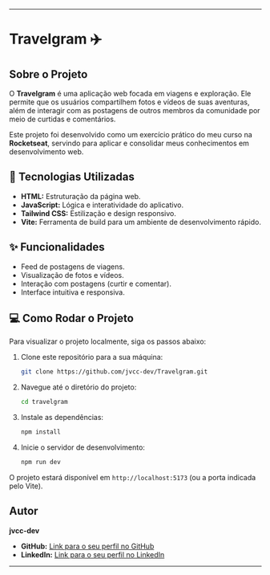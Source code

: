 -----

# Travelgram ✈️

## Sobre o Projeto

O **Travelgram** é uma aplicação web focada em viagens e exploração. Ele permite que os usuários compartilhem fotos e vídeos de suas aventuras, além de interagir com as postagens de outros membros da comunidade por meio de curtidas e comentários.

Este projeto foi desenvolvido como um exercício prático do meu curso na **Rocketseat**, servindo para aplicar e consolidar meus conhecimentos em desenvolvimento web.

## 🚀 Tecnologias Utilizadas

  * **HTML:** Estruturação da página web.
  * **JavaScript:** Lógica e interatividade do aplicativo.
  * **Tailwind CSS:** Estilização e design responsivo.
  * **Vite:** Ferramenta de build para um ambiente de desenvolvimento rápido.

## ✨ Funcionalidades

  * Feed de postagens de viagens.
  * Visualização de fotos e vídeos.
  * Interação com postagens (curtir e comentar).
  * Interface intuitiva e responsiva.

## 💻 Como Rodar o Projeto

Para visualizar o projeto localmente, siga os passos abaixo:

1.  Clone este repositório para a sua máquina:
    ```bash
    git clone https://github.com/jvcc-dev/Travelgram.git
    ```
2.  Navegue até o diretório do projeto:
    ```bash
    cd travelgram
    ```
3.  Instale as dependências:
    ```bash
    npm install
    ```
4.  Inicie o servidor de desenvolvimento:
    ```bash
    npm run dev
    ```

O projeto estará disponível em `http://localhost:5173` (ou a porta indicada pelo Vite).

## Autor

**jvcc-dev**

  * **GitHub:** [Link para o seu perfil no GitHub](https://www.google.com/search?q=https://github.com/seu-usuario)
  * **LinkedIn:** [Link para o seu perfil no LinkedIn]((https://www.linkedin.com/in/jo%C3%A3o-victor-cunha-de-castro-43b82225b/))

-----


